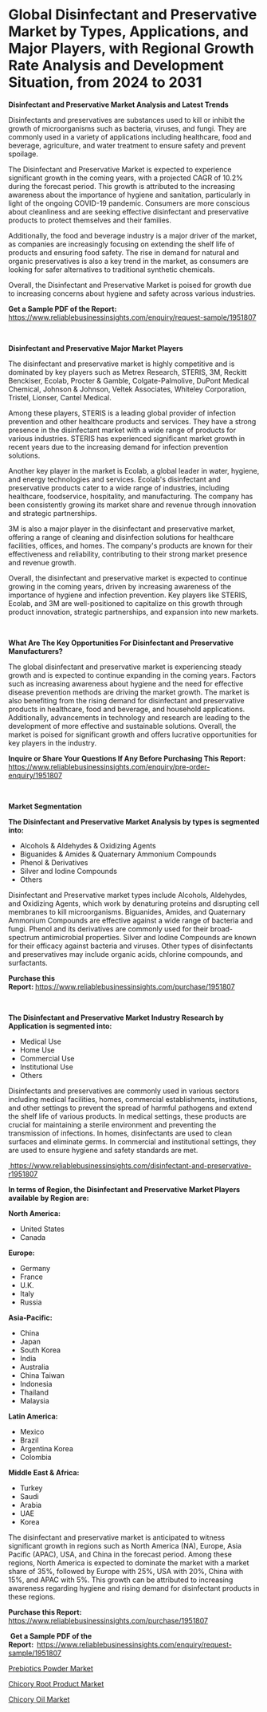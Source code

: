 <p><h1>Global Disinfectant and Preservative Market by Types, Applications, and Major Players, with Regional Growth Rate Analysis and Development Situation, from 2024 to 2031</h1></p><p><strong>Disinfectant and Preservative Market Analysis and Latest Trends</strong></p>
<p><p>Disinfectants and preservatives are substances used to kill or inhibit the growth of microorganisms such as bacteria, viruses, and fungi. They are commonly used in a variety of applications including healthcare, food and beverage, agriculture, and water treatment to ensure safety and prevent spoilage.</p><p>The Disinfectant and Preservative Market is expected to experience significant growth in the coming years, with a projected CAGR of 10.2% during the forecast period. This growth is attributed to the increasing awareness about the importance of hygiene and sanitation, particularly in light of the ongoing COVID-19 pandemic. Consumers are more conscious about cleanliness and are seeking effective disinfectant and preservative products to protect themselves and their families.</p><p>Additionally, the food and beverage industry is a major driver of the market, as companies are increasingly focusing on extending the shelf life of products and ensuring food safety. The rise in demand for natural and organic preservatives is also a key trend in the market, as consumers are looking for safer alternatives to traditional synthetic chemicals.</p><p>Overall, the Disinfectant and Preservative Market is poised for growth due to increasing concerns about hygiene and safety across various industries.</p></p>
<p><strong>Get a Sample PDF of the Report:&nbsp;</strong> <a href="https://www.reliablebusinessinsights.com/enquiry/request-sample/1951807">https://www.reliablebusinessinsights.com/enquiry/request-sample/1951807</a></p>
<p>&nbsp;</p>
<p><strong>Disinfectant and Preservative Major Market Players</strong></p>
<p><p>The disinfectant and preservative market is highly competitive and is dominated by key players such as Metrex Research, STERIS, 3M, Reckitt Benckiser, Ecolab, Procter & Gamble, Colgate-Palmolive, DuPont Medical Chemical, Johnson & Johnson, Veltek Associates, Whiteley Corporation, Tristel, Lionser, Cantel Medical.</p><p>Among these players, STERIS is a leading global provider of infection prevention and other healthcare products and services. They have a strong presence in the disinfectant market with a wide range of products for various industries. STERIS has experienced significant market growth in recent years due to the increasing demand for infection prevention solutions.</p><p>Another key player in the market is Ecolab, a global leader in water, hygiene, and energy technologies and services. Ecolab's disinfectant and preservative products cater to a wide range of industries, including healthcare, foodservice, hospitality, and manufacturing. The company has been consistently growing its market share and revenue through innovation and strategic partnerships.</p><p>3M is also a major player in the disinfectant and preservative market, offering a range of cleaning and disinfection solutions for healthcare facilities, offices, and homes. The company's products are known for their effectiveness and reliability, contributing to their strong market presence and revenue growth.</p><p>Overall, the disinfectant and preservative market is expected to continue growing in the coming years, driven by increasing awareness of the importance of hygiene and infection prevention. Key players like STERIS, Ecolab, and 3M are well-positioned to capitalize on this growth through product innovation, strategic partnerships, and expansion into new markets.</p></p>
<p>&nbsp;</p>
<p><strong>What Are The Key Opportunities For Disinfectant and Preservative Manufacturers?</strong></p>
<p><p>The global disinfectant and preservative market is experiencing steady growth and is expected to continue expanding in the coming years. Factors such as increasing awareness about hygiene and the need for effective disease prevention methods are driving the market growth. The market is also benefiting from the rising demand for disinfectant and preservative products in healthcare, food and beverage, and household applications. Additionally, advancements in technology and research are leading to the development of more effective and sustainable solutions. Overall, the market is poised for significant growth and offers lucrative opportunities for key players in the industry.</p></p>
<p><strong>Inquire or Share Your Questions If Any Before Purchasing This Report:</strong> <a href="https://www.reliablebusinessinsights.com/enquiry/pre-order-enquiry/1951807">https://www.reliablebusinessinsights.com/enquiry/pre-order-enquiry/1951807</a></p>
<p>&nbsp;</p>
<p><strong>Market Segmentation</strong></p>
<p><strong>The Disinfectant and Preservative Market Analysis by types is segmented into:</strong></p>
<p><ul><li>Alcohols & Aldehydes & Oxidizing Agents</li><li>Biguanides & Amides & Quaternary Ammonium Compounds</li><li>Phenol & Derivatives</li><li>Silver and Iodine Compounds</li><li>Others</li></ul></p>
<p><p>Disinfectant and Preservative market types include Alcohols, Aldehydes, and Oxidizing Agents, which work by denaturing proteins and disrupting cell membranes to kill microorganisms. Biguanides, Amides, and Quaternary Ammonium Compounds are effective against a wide range of bacteria and fungi. Phenol and its derivatives are commonly used for their broad-spectrum antimicrobial properties. Silver and Iodine Compounds are known for their efficacy against bacteria and viruses. Other types of disinfectants and preservatives may include organic acids, chlorine compounds, and surfactants.</p></p>
<p><strong>Purchase this Report:&nbsp;</strong><a href="https://www.reliablebusinessinsights.com/purchase/1951807">https://www.reliablebusinessinsights.com/purchase/1951807</a></p>
<p>&nbsp;</p>
<p><strong>The Disinfectant and Preservative Market Industry Research by Application is segmented into:</strong></p>
<p><ul><li>Medical Use</li><li>Home Use</li><li>Commercial Use</li><li>Institutional Use</li><li>Others</li></ul></p>
<p><p>Disinfectants and preservatives are commonly used in various sectors including medical facilities, homes, commercial establishments, institutions, and other settings to prevent the spread of harmful pathogens and extend the shelf life of various products. In medical settings, these products are crucial for maintaining a sterile environment and preventing the transmission of infections. In homes, disinfectants are used to clean surfaces and eliminate germs. In commercial and institutional settings, they are used to ensure hygiene and safety standards are met.</p></p>
<p><a href="https://www.reliablebusinessinsights.com/disinfectant-and-preservative-r1951807">&nbsp;https://www.reliablebusinessinsights.com/disinfectant-and-preservative-r1951807</a></p>
<p><strong>In terms of Region, the Disinfectant and Preservative Market Players available by Region are:</strong></p>
<p>
    <p> <strong> North America: </strong>
        <ul>
            <li>United States</li>
            <li>Canada</li>
        </ul>
        </p> 
    <p> <strong> Europe: </strong>
        <ul>
            <li>Germany</li>
            <li>France</li>
            <li>U.K.</li>
            <li>Italy</li>
            <li>Russia</li>
        </ul>
        </p> 
    <p> <strong> Asia-Pacific: </strong>
        <ul>
            <li>China</li>
            <li>Japan</li>
            <li>South Korea</li>
            <li>India</li>
            <li>Australia</li>
            <li>China Taiwan</li>
            <li>Indonesia</li>
            <li>Thailand</li>
            <li>Malaysia</li>
        </ul>
        </p> 
    <p> <strong> Latin America: </strong>
        <ul>
            <li>Mexico</li>
            <li>Brazil</li>
            <li>Argentina Korea</li>
            <li>Colombia</li>
        </ul>
        </p> 
    <p> <strong> Middle East & Africa: </strong>
        <ul>
            <li>Turkey</li>
            <li>Saudi</li>
            <li>Arabia</li>
            <li>UAE</li>
            <li>Korea</li>
        </ul>
    </p>
    </p>
<p><p>The disinfectant and preservative market is anticipated to witness significant growth in regions such as North America (NA), Europe, Asia Pacific (APAC), USA, and China in the forecast period. Among these regions, North America is expected to dominate the market with a market share of 35%, followed by Europe with 25%, USA with 20%, China with 15%, and APAC with 5%. This growth can be attributed to increasing awareness regarding hygiene and rising demand for disinfectant products in these regions.</p></p>
<p><strong>Purchase this Report: </strong><a href="https://www.reliablebusinessinsights.com/purchase/1951807">https://www.reliablebusinessinsights.com/purchase/1951807</a></p>
<p>&nbsp;<strong>Get a Sample PDF of the Report:&nbsp;&nbsp;</strong><a href="https://www.reliablebusinessinsights.com/enquiry/request-sample/1951807">https://www.reliablebusinessinsights.com/enquiry/request-sample/1951807</a></p>
<p><strong></strong></p>
<p><p><a href="https://github.com/jadenRaynor/Market-Research-Report-List-1/blob/main/prebiotics-powder-market.md">Prebiotics Powder Market</a></p><p><a href="https://github.com/RoccoManning/Market-Research-Report-List-6/blob/main/chicory-root-product-market.md">Chicory Root Product Market</a></p><p><a href="https://github.com/ranaacryptoaddmin/Market-Research-Report-List-1/blob/main/chicory-oil-market.md">Chicory Oil Market</a></p></p>